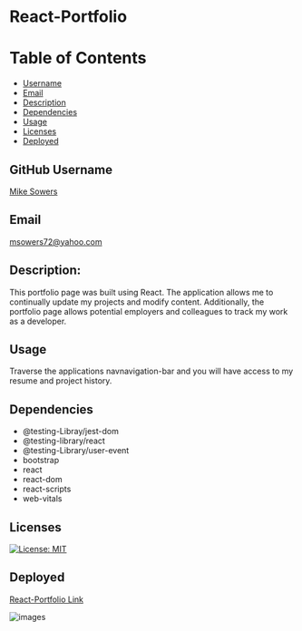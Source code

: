 # React-Portfolio

# Table of Contents
- [Username](#username)
- [Email](#emial)
- [Description](#description)
- [Dependencies](#dependencies)
- [Usage](#usage)
- [Licenses](#licenses)
- [Deployed](#deployed)


## GitHub Username
[Mike Sowers](https://github.com/msowers72)

## Email
<msowers72@yahoo.com>

## Description:
This portfolio page was built using React. The application
allows me to continually update my projects and modify content. Additionally,
the portfolio page allows potential employers and colleagues to track my work   
as a developer.

## Usage
Traverse the applications navnavigation-bar and you will have access to my resume and project history.


## Dependencies
* @testing-Libray/jest-dom
* @testing-library/react
* @testing-Library/user-event
* bootstrap
* react
* react-dom
* react-scripts
* web-vitals
   

## Licenses 
[![License: MIT](https://img.shields.io/badge/License-MIT-yellow.svg)](https://opensource.org/licenses/MIT)
<!-- ![Tux, the Linux mascot](https://img.shields.io/badge/License-MIT-green) -->
  
 ## Deployed
 [React-Portfolio Link](https://msowers72.github.io/React-Portfolio/)
 
 
 ![images](./assets/react.gif) 



 